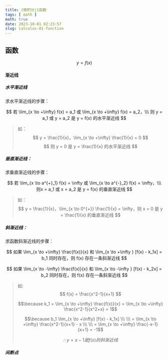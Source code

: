 ```yaml
---
title: ⌈微积分⌋1函数
tags: [ math ]
math: true
date: 2023-10-01 02:23:57
slug: calculus-01-function
---
```


## 函数
 
$$ y = f(x) $$

#### 渐近线

##### 水平渐近线

求水平渐近线的步骤：

$$ 若 \lim_{x \to +\infty} f(x) = a_1 或 \lim_{x \to +\infty} f(x) = a_2，\\\ 则 y = a_1 或 y = a_2 是 y = f(x) 的水平渐近线
$$ 

> 如：
> $$ y = \frac{1}{x}，\lim_{x \to +\infty} \frac{1}{x} = 0 $$
> $$ 则 y = 0 是 y = \frac{1}{x} 的水平渐近线 $$


##### 垂直渐近线：

求垂直渐近线的步骤：

$$ 若 \lim_{x \to a^{+}_1}  f(x) = \infty 或 \lim_{x \to a^{-}_2}  f(x) = \infty，\\\ 则x = a_1 或 x = a_2 是 y = f(x) 的垂直渐近线 $$

> 如：
> $$ y = \frac{1}{x}，\lim_{x \to 0^{+}} \frac{1}{x} = \infty，则 x = 0 是 y = \frac{1}{x} 的垂直渐近线 $$

##### 斜渐近线：
求函数斜渐近线的步骤：

$$ 如果 \lim_{x \to +\infty} \frac{f(x)}{x} 和  \lim_{x \to +\infty  } [f(x) - k_1x] = b_1 同时存在，则 f(x) 存在一条斜渐近线 $$

$$ 如果 \lim_{x \to -\infty} \frac{f(x)}{x} 和  \lim_{x \to -\infty  } [f(x) - k_2x] = b_2 同时存在，则 f(x) 存在一条斜渐近线 $$

> 如: 
> $$ f(x) = \frac{x^2-1}{x+1} $$ 
>
> $$\because k_1 =  \lim_{x \to +\infty} \frac{f(x)}{x} = \lim_{x \to +\infty} \frac{x^2-1}{x^2+x} = 1$$
>
>  $$\because b_1 \lim_{x \to +\infty} [f(x) - k_1x] \\\ \\\  = \lim_{x \to +\infty} \frac{x^2-1}{x+1} - x \\\ \\\  = \lim_{x \to +\infty} \frac{-x-1}{x+1} = -1$$
>
>  $$\therefore y = x - 1 是 f(x) 的斜渐近线$$

##### 间断点

 